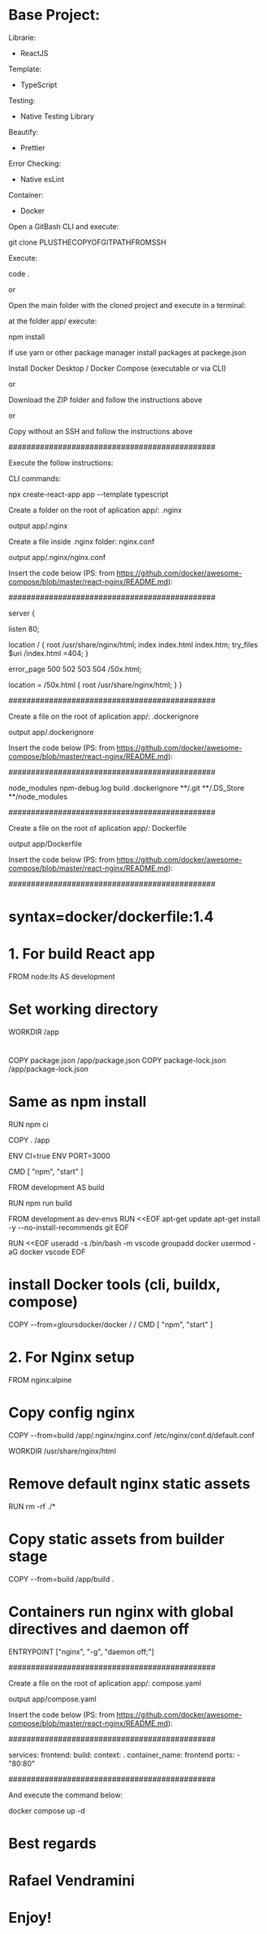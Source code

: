 # Base Project:

Librarie:

- ReactJS

Template:

- TypeScript

Testing:

- Native Testing Library

Beautify:

- Prettier

Error Checking:

- Native esLint

Container:

- Docker

Open a GitBash CLI and execute:

git clone PLUSTHECOPYOFGITPATHFROMSSH

Execute:

code .

or

Open the main folder with the cloned project and execute in a terminal:

at the folder app/ execute:

npm install

If use yarn or other package manager install packages at packege.json

Install Docker Desktop / Docker Compose (executable or via CLI)

or

Download the ZIP folder and follow the instructions above

or

Copy without an SSH and follow the instructions above

##############################################

Execute the follow instructions:

CLI commands:

npx create-react-app app --template typescript

Create a folder on the root of aplication app/:
.nginx

output app/.nginx

Create a file inside .nginx folder:
nginx.conf

output app/.nginx/nginx.conf

Insert the code below (PS: from https://github.com/docker/awesome-compose/blob/master/react-nginx/README.md):

##############################################

server {

listen 80;

location / {
root /usr/share/nginx/html;
index index.html index.htm;
try_files $uri /index.html =404;
}

error_page 500 502 503 504 /50x.html;

location = /50x.html {
root /usr/share/nginx/html;
}
}

##############################################

Create a file on the root of aplication app/:
.dockerignore

output app/.dockerignore

Insert the code below (PS: from https://github.com/docker/awesome-compose/blob/master/react-nginx/README.md):

##############################################

node_modules
npm-debug.log
build
.dockerignore
**/.git
**/.DS_Store
\*\*/node_modules

##############################################

Create a file on the root of aplication app/:
Dockerfile

output app/Dockerfile

Insert the code below (PS: from https://github.com/docker/awesome-compose/blob/master/react-nginx/README.md):

##############################################

# syntax=docker/dockerfile:1.4

# 1. For build React app

FROM node:lts AS development

# Set working directory

WORKDIR /app

#

COPY package.json /app/package.json
COPY package-lock.json /app/package-lock.json

# Same as npm install

RUN npm ci

COPY . /app

ENV CI=true
ENV PORT=3000

CMD [ "npm", "start" ]

FROM development AS build

RUN npm run build

FROM development as dev-envs
RUN <<EOF
apt-get update
apt-get install -y --no-install-recommends git
EOF

RUN <<EOF
useradd -s /bin/bash -m vscode
groupadd docker
usermod -aG docker vscode
EOF

# install Docker tools (cli, buildx, compose)

COPY --from=gloursdocker/docker / /
CMD [ "npm", "start" ]

# 2. For Nginx setup

FROM nginx:alpine

# Copy config nginx

COPY --from=build /app/.nginx/nginx.conf /etc/nginx/conf.d/default.conf

WORKDIR /usr/share/nginx/html

# Remove default nginx static assets

RUN rm -rf ./\*

# Copy static assets from builder stage

COPY --from=build /app/build .

# Containers run nginx with global directives and daemon off

ENTRYPOINT ["nginx", "-g", "daemon off;"]

##############################################

Create a file on the root of aplication app/:
compose.yaml

output app/compose.yaml

Insert the code below (PS: from https://github.com/docker/awesome-compose/blob/master/react-nginx/README.md):

##############################################

services:
frontend:
build:
context: .
container_name: frontend
ports: - "80:80"

##############################################

And execute the command below:

docker compose up -d

# Best regards

# Rafael Vendramini

# Enjoy!
